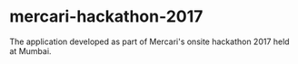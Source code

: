 # mercari-hackathon-2017
The application developed as part of Mercari's onsite hackathon 2017 held at Mumbai.
